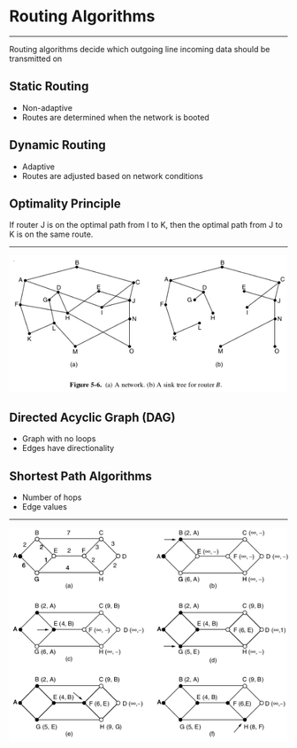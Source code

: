 Routing Algorithms
==================

---

Routing algorithms decide which outgoing line incoming data should be transmitted on

Static Routing
--------------

- Non-adaptive
- Routes are determined when the network is booted

Dynamic Routing
---------------

- Adaptive
- Routes are adjusted based on network conditions

Optimality Principle
--------------------

If router J is on the optimal path from I to K, then the optimal path from J to K is on the same route.

---

![Sink Tree](figures/5-6.png)

Directed Acyclic Graph (DAG)
----------------------------

- Graph with no loops
- Edges have directionality

Shortest Path Algorithms
------------------------

- Number of hops
- Edge values

---

![Shortest Path Calculation](figures/5-7.png)
